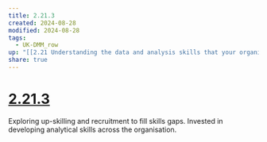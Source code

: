 ```yaml
---
title: 2.21.3
created: 2024-08-28
modified: 2024-08-28
tags:
  - UK-DMM_row
up: "[[2.21 Understanding the data and analysis skills that your organisation needs]]"
share: true
---
```

# [2.21.3](2.21.3.md)

Exploring up-skilling and recruitment to fill skills gaps. Invested in developing analytical skills across the organisation.
